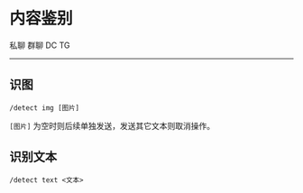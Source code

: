 # 内容鉴别
<span class="span-friend">私聊</span>
<span class="span-group">群聊</span>
<span class="span-discord">DC</span>
<span class="span-telegram">TG</span>

---

## 识图
```
/detect img [图片]
```
`[图片]` 为空时则后续单独发送，发送其它文本则取消操作。

## 识别文本
```
/detect text <文本>
```
